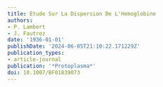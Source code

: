 ```yaml
---
title: Étude Sur La Dispersion De L'Hemoglobine
authors:
- P. Lambert
- J. Fautrez
date: '1936-01-01'
publishDate: '2024-06-05T21:10:22.171229Z'
publication_types:
- article-journal
publication: '*Protoplasma*'
doi: 10.1007/BF01839073
---
```

